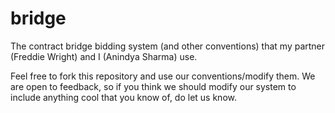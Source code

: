 # bridge
The contract bridge bidding system (and other conventions) that my partner (Freddie Wright) and I (Anindya Sharma) use.

Feel free to fork this repository and use our conventions/modify them.
We are open to feedback, so if you think we should modify our system to include anything cool that you know of, do let us know.
